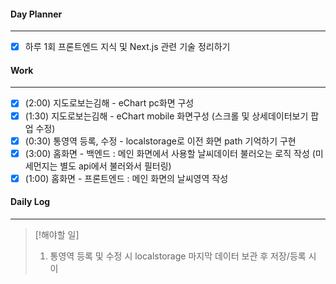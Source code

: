 #### Day Planner

---

- [x] 하루 1회 프론트엔드 지식 및 Next.js 관련 기술 정리하기

#### Work

---

- [x] (2:00) 지도로보는김해 - eChart pc화면 구성
- [x] (1:30) 지도로보는김해 - eChart mobile 화면구성 (스크롤 및 상세데이터보기 팝업 수정)
- [x] (0:30) 통영역 등록, 수정 - localstorage로 이전 화면 path 기억하기 구현
- [x] (3:00) 홈화면 - 백엔드 : 메인 화면에서 사용할 날씨데이터 불러오는 로직 작성 (미세먼지는 별도 api에서 불러와서 필터링)
- [x] (1:00) 홈화면 - 프론트엔드 : 메인 화면의 날씨영역 작성

#### Daily Log

---

> [!해야할 일]
>
> 1. 통영역 등록 및 수정 시 localstorage 마지막 데이터 보관 후 저장/등록 시 이
